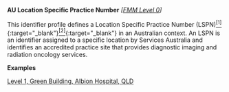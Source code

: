 **AU Location Specific Practice Number**  *[[FMM Level 0](guidance.html)]*

This identifier profile defines a Location Specific Practice Number (LSPN)[<sup>[1]</sup>](https://www.servicesaustralia.gov.au/organisations/health-professionals/services/medicare/medicare-eligibility-provide-diagnostic-imaging-and-radiation-oncology-services#a2){:target="_blank"}[<sup>[2]</sup>](https://www1.health.gov.au/internet/main/publishing.nsf/Content/stage-two-diag-img-acc-scheme-loc-spec-prac-num-fact-sheet){:target="_blank"} in an Australian context. An LSPN is an identifier assigned to a specific location by Services Australia and identifies an accredited practice site that provides diagnostic imaging and radiation oncology services.

**Examples**

[Level 1, Green Building, Albion Hospital, QLD](Location-example2.html)